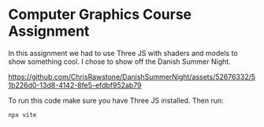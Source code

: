# Computer Graphics Course Assignment 

In this assignment we had to use Three JS with shaders and models to show something cool. I chose to show off the Danish Summer Night.

https://github.com/ChrisRawstone/DanishSummerNight/assets/52676332/51b226d0-13d8-4142-8fe5-efdbf952ab79

To run this code make sure you have Three JS installed. Then run:

```
npx vite
```
